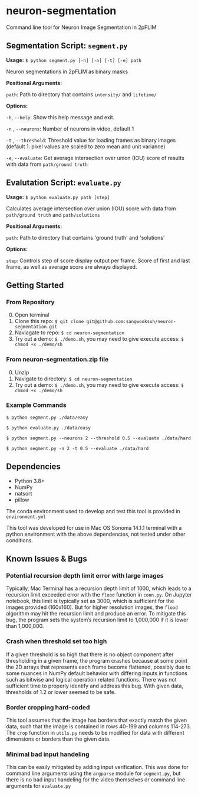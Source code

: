 # neuron-segmentation
Command line tool for Neuron Image Segmentation in 2pFLIM

## Segmentation Script: `segment.py`

**Usage:** `$ python segment.py [-h] [-n] [-t] [-e] path`

Neuron segmentations in 2pFLIM as binary masks

**Positional Arguments:**

  `path`:               Path to directory that contains `intensity/` and `lifetime/`

**Options:**

  `-h`, `--help`:         Show this help message and exit.
  
  `-n` , `--neurons`:     Number of neurons in video, default 1
  
  `-t` , `--threshold`:   Threshold value for loading frames as binary images (default 1: pixel values are scaled to zero mean and unit variance)
                     
  `-e`, `--evaluate`:     Get average intersection over union (IOU) score of results with data from `path/ground truth`

## Evalutation  Script: `evaluate.py`

**Usage:** `$ python evaluate.py path [step]`

Calculates average intersection over union (IOU) score with data from `path/ground truth` and  `path/solutions`

**Positional Arguments:**

  `path`:               Path to directory that contains 'ground truth' and 'solutions'

**Options:**

  `step`: Controls step of score display output per frame. Score of first and last frame, as well as average score are always displayed.

## Getting Started

### From Repository
0. Open terminal
1. Clone this repo: `$ git clone git@github.com:sangwooksuh/neuron-segmentation.git`
2. Naviagate to repo: `$ cd neuron-segmentation`
3. Try out a demo: `$ ./demo.sh`, you may need to give execute access: `$ chmod +x ./demo/sh`

### From neuron-segmentation.zip file
0. Unzip
1. Navigate to directory: `$ cd neuron-segmentation`
2. Try out a demo: `$ ./demo.sh`, you may need to give execute access: `$ chmod +x ./demo/sh`

### Example Commands

`$ python segment.py ./data/easy`

`$ python evaluate.py ./data/easy`

`$ python segment.py --neurons 2 --threshold 0.5 --evaluate ./data/hard`

`$ python segment.py -n 2 -t 0.5 --evaluate ./data/hard`

## Dependencies
 - Python 3.8+
 - NumPy
 - natsort
 - pillow

The conda environment used to develop and test this tool is provided in `environment.yml`

This tool was developed for use in Mac OS Sonoma 14.1.1 terminal with a python environment with the above dependencies, not tested under other conditions.

## Known Issues & Bugs

### Potential recursion depth limit error with large images

Typically, Mac Terminal has a recursion depth limit of 1000, which leads to a recursion limit exceeded error with the `flood` function in `conn.py`. On Jupyter notebook, this limit is typically set as 3000, which is sufficient for the images provided (160x160). But for higher resolution images, the `flood` algorithm may hit the recursion limit and produce an error. To mitigate this bug, the program sets the system’s recursion limit to 1,000,000 if it is lower than 1,000,000. 

### Crash when threshold set too high

If a given threshold is so high that there is no object component after thresholding in a given frame, the program crashes because at some point the 2D arrays that represents each frame become flattened, possibly due to some nuances in NumPy default behavior with differing inputs in functions such as bitwise and logical operation related functions. There was not sufficient time to properly identify and address this bug. With given data, thresholds of 1.2 or lower seemed to be safe.

### Border cropping hard-coded

This tool assumes that the image has borders that exactly match the given data, such that the image is contained in rows 40-199 and columns 114-273. The `crop` function in `utils.py` needs to be modified for data with different dimensions or borders than the given data.

### Minimal bad input handeling

This can be easily mitigated by adding input verification. This was done for command line arguments using the `argparse` module for `segment.py`, but there is no bad input handeling for the video themselves or command line arguments for `evaluate.py`



